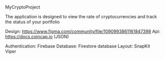 MyCryptoProject

The application is designed to view the rate of cryptocurrencies and track the status of your portfolio

Design: https://www.figma.com/community/file/1090993861161847398
Api: https://docs.coincap.io (JSON)

Authentication: Firebase
Database: Firestore database
Layout: SnapKit
Viper
